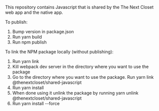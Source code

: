 This repository contains Javascript that is shared by the The Next Closet web app and the native app.

To publish:

1. Bump version in package.json
2. Run yarn build
3. Run npm publish

To link the NPM package locally (without publishing):

1. Run yarn link
2. Kill webpack dev server in the directory where you want to use the package
3. Go to the directory where you want to use the package. Run yarn link @thenextcloset/shared-javascript
4. Run yarn install
5. When done using it unlink the package by running yarn unlink @thenextcloset/shared-javascript
6. Run yarn install --force

